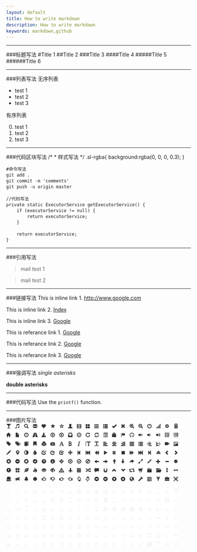 ```yaml
---
layout: default
title: How to write markdown
description: How to write markdown
keywords: markdown,github
---
```


___
###标题写法
#Title 1
##Title 2
###Title 3
####Title 4
#####Title 5
######Title 6

___
###列表写法
无序列表

* test 1
* test 2
* test 3

有序列表

0. test 1
0. test 2
0. test 3


___
###代码区块写法
    /*
     * 样式写法
     */
    .sl-rgba{
        background:rgba(0, 0, 0, 0.3);
    }

    #命令写法
    git add . 
    git commit -m 'comments'
    git push -u origin master

    //代码写法
    private static ExecutorService getExecutorService() {
        if (executorService != null) {
            return executorService;
        }

        return executorService;
    }


___
###引用写法
>mail test 1

>mail test 2

___
###链接写法
This is inline link 1. <http://www.google.com>

This is inline link 2. [Index](/index.html "Index")

This is inline link 3. [Google](http://www.google.com "Google")

This is referance link 1. [Google][1]

This is referance link 2. [Google][link1]

This is referance link 3. [Google][]

  [1]: http://www.google.com "Google"
  [link1]: http://www.google.com "Google"
  [Google]: http://www.google.com "Google"

___
###强调写法
*single asterisks*

**double asterisks**

___
###代码写法
Use the `printf()` function.


___
###图片写法
![inline picture](/shared/bootstrap/img/glyphicons-halflings.png)

![referance picture][pic1]

[pic1]: /shared/bootstrap/img/glyphicons-halflings-white.png  "referance picture"

